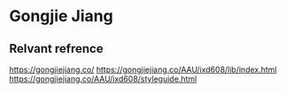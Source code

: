 # Gongjie Jiang


## Relvant refrence
https://gongjiejiang.co/
https://gongjiejiang.co/AAU/ixd608/lib/index.html
https://gongjiejiang.co/AAU/ixd608/styleguide.html